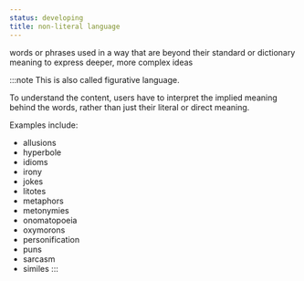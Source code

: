 ```yaml
---
status: developing
title: non-literal language
---
```


words or phrases used in a way that are beyond their standard or dictionary meaning to express deeper, more complex ideas

:::note
This is also called figurative language.

To understand the content, users have to interpret the implied meaning behind the words, rather than just their literal or direct meaning.

Examples include:

- allusions
- hyperbole
- idioms
- irony
- jokes
- litotes
- metaphors
- metonymies
- onomatopoeia
- oxymorons
- personification
- puns
- sarcasm
- similes
:::